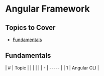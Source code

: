 # Angular Framework

## Topics to Cover

* [Fundamentals](#Fundamentals)


## Fundamentals

| # | Topic |  |  |  |  |
| - | ----- | 
| 1 | Angular CLI |
